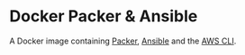 # Docker Packer & Ansible

A Docker image containing [Packer](https://www.packer.io), [Ansible](https://www.ansible.com) and the [AWS CLI](https://aws.amazon.com/cli).
